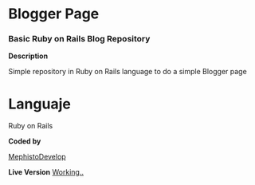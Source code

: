 # Blogger Page

### Basic Ruby on Rails Blog Repository

**Description**

Simple repository in Ruby on Rails language to do a simple Blogger page

# Languaje

Ruby on Rails

**Coded by**

[MephistoDevelop](https://www.github.com/mephistodevelop)

**Live Version**
[Working..](https://www.github.com/mephistodevelop)
